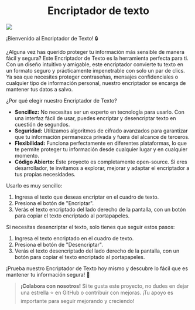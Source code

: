 <h1 align="center">Encriptador de texto</h1>
<p align="left">
   <img src="https://img.shields.io/badge/STATUS-EN%20DESAROLLO-green">
   </p>

¡Bienvenido al Encriptador de Texto! 🔒

¿Alguna vez has querido proteger tu información más sensible de manera fácil y segura? Este Encriptador de Texto es la herramienta perfecta para ti. Con un diseño intuitivo y amigable, este encriptador convierte tu texto en un formato seguro y prácticamente impenetrable con solo un par de clics. Ya sea que necesites proteger contraseñas, mensajes confidenciales o cualquier tipo de información personal, nuestro encriptador se encarga de mantener tus datos a salvo.

¿Por qué elegir nuestro Encriptador de Texto? 

- **Sencillez:** No necesitas ser un experto en tecnología para usarlo. Con una interfaz fácil de usar, puedes encriptar y desencriptar texto en cuestión de segundos.
- **Seguridad:** Utilizamos algoritmos de cifrado avanzados para garantizar que tu información permanezca privada y fuera del alcance de terceros.
- **Flexibilidad:** Funciona perfectamente en diferentes plataformas, lo que te permite proteger tu información desde cualquier lugar y en cualquier momento.
- **Código Abierto:** Este proyecto es completamente open-source. Si eres desarrollador, te invitamos a explorar, mejorar y adaptar el encriptador a tus propias necesidades.


Usarlo es muy sencillo:

1. Ingresa el texto que deseas encriptar en el cuadro de texto.
2. Presiona el botón de "Encriptar".
3. Verás el texto encriptado del lado derecho de la pantalla, con un botón para copiar el texto encriptado al portapapeles.

Si necesitas desencriptar el texto, solo tienes que seguir estos pasos:

1. Ingresa el texto encriptado en el cuadro de texto.
2. Presiona el botón de "Desencriptar".
3. Verás el texto desencriptado del lado derecho de la pantalla, con un botón para copiar el texto encriptado al portapapeles.



¡Prueba nuestro Encriptador de Texto hoy mismo y descubre lo fácil que es mantener tu información segura! 🚀

> **¡Colabora con nosotros!** Si te gusta este proyecto, no dudes en dejar una estrella ⭐ en GitHub o contribuir con mejoras. ¡Tu apoyo es importante para seguir mejorando y creciendo!
>


